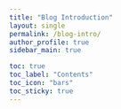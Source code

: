```yaml
---
title: "Blog Introduction"
layout: single
permalink: /blog-intro/
author_profile: true
sidebar_main: true

toc: true
toc_label: "Contents"
toc_icon: "bars"
toc_sticky: true
---
```


